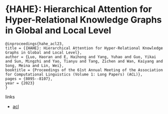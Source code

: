 # {HAHE}: Hierarchical Attention for Hyper-Relational Knowledge Graphs in Global and Local Level

```
@inproceedings{hahe_acl23,
title = {{HAHE}: Hierarchical Attention for Hyper-Relational Knowledge Graphs in Global and Local Level},
author = {Luo, Haoran and E, Haihong and Yang, Yuhao and Guo, Yikai and Sun, Mingzhi and Yao, Tianyu and Tang, Zichen and Wan, Kaiyang and Song, Meina and Lin, Wei},
booktitle = {Proceedings of the 61st Annual Meeting of the Association for Computational Linguistics (Volume 1: Long Papers) (ACL)},
pages = {8095--8107},
year = {2023}
}
```

links
- [acl](https://aclanthology.org/2023.acl-long.450)
